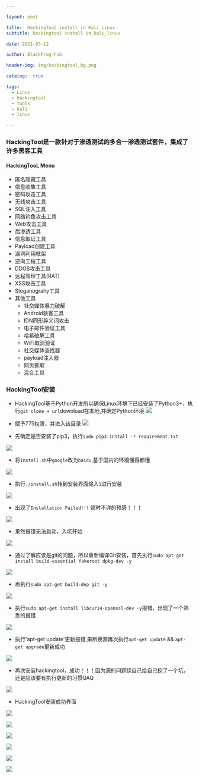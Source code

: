 ```yaml
---

layout: post

title:  HackingTool install in Kali_Linux
subtitle: hackingtool install in kali_linux

date: 2021-03-12

author: BlackFrog-hub

header-img: img/hackingtool_bg.png

catalog:  true

tags:
  - Linux
  - hackingtool
  - tools
  - kali
  - linux
  
---
```



###  HackingTool是一款针对于渗透测试的多合一渗透测试套件，集成了许多黑客工具

#### HackingTooL Menu

- 匿名隐藏工具
- 信息收集工具
- 密码攻击工具
- 无线攻击工具
- SQL注入工具
- 网络钓鱼攻击工具
- Web攻击工具
- 后渗透工具
- 信息取证工具
- Payload创建工具
- 漏洞利用框架
- 逆向工程工具
- DDOS攻击工具
- 远程管理工具(RAT)
- XSS攻击工具
- Steganograhy工具
- 其他工具
  - 社交媒体暴力破解
  - Android骇客工具
  - IDN同形异义词攻击
  - 电子邮件验证工具
  - 哈希破解工具
  - WiFi取消验证
  - 社交媒体查找器
  - payload注入器
  - 网页抓取
  - 混合工具



### HackingTool安装

- HackingTool基于Python开发所以确保Linux环境下已经安装了Python3+，执行`git clone + url`download在本地,并确定Python环境
![](http://blackfrog.top/img/hackingtool_git.png)

- 赋予775权限，并进入该目录
![](http://blackfrog.top/img/hackingtool_1.png)

- 先确定是否安装了pip3，执行`sudo pip3 install -r requirement.txt`

![](http://blackfrog.top/img/hackingtool_2.png)

- 将`install.sh`中`google`改为`baidu`,基于国内的环境懂得都懂

![](http://blackfrog.top/img/hackingtool_3.png)

- 执行`./install.sh`转到安装界面输入`1`进行安装

![](http://blackfrog.top/img/hackingtool_4.png)

- 出现了`Installation Failed!!!` 顿时不详的预感！！！

![](http://blackfrog.top/img/hackingtool_5.png)

- 果然报错无法启动，入坑开始

![](http://blackfrog.top/img/problem_1.png)

- 通过了解应该是git的问题，所以重新编译Git安装，首先执行`sudo apt-get install build-essential fakeroot dpkg-dev -y`

![](http://blackfrog.top/img/problem_2.png)

- 再执行`sudo apt-get build-dep git -y`

![](http://blackfrog.top/img/problem_3.png)

- 执行`sudo apt-get install libcur14-openssl-dev -y`报错，出现了一个熟悉的报错

![](http://blackfrog.top/img/problem_4.png)

- 执行'apt-get update'更新报错,果断换源再次执行`apt-get update` && `apt-get upgrade`更新成功

![](http://blackfrog.top/img/problem_5.png)

- 再次安装hackingtool，成功！！！因为源的问题绕自己给自己挖了一个坑，还是应该要有执行更新的习惯QAQ

![](http://blackfrog.top/img/problem_6.png)

- HackingTool安装成功界面

![](http://blackfrog.top/img/hackingtool_6.png)

![](http://blackfrog.top/img/hackingtool_7.png)

![](http://blackfrog.top/img/hackingtool_8.png)

![](http://blackfrog.top/img/hackingtool_9.png)

![](http://blackfrog.top/img/hackingtool_10.png)

![](http://blackfrog.top/img/hackingtool_11.png)
